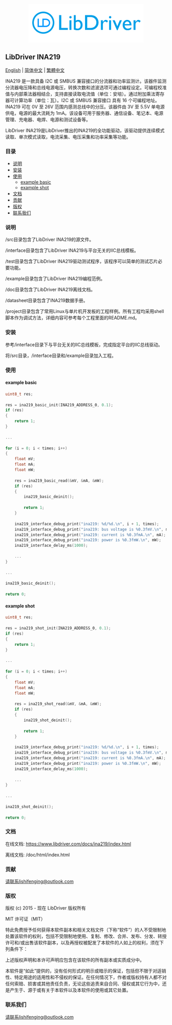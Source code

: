<div align=center>
<img src="/doc/image/logo.png"/>
</div>

## LibDriver INA219

[English](/README.md) | [ 简体中文](/README_zh-Hans.md) | [繁體中文](/README_zh-Hant.md)

INA219 是一款具备 I2C 或 SMBUS 兼容接口的分流器和功率监测计。该器件监测分流器电压降和总线电源电压，转换次数和滤波选项可通过编程设定。可编程校准值与内部乘法器相结合，支持直接读取电流值（单位：安培）。通过附加乘法寄存器可计算功率（单位：瓦）。I2C 或 SMBUS 兼容接口 具有 16 个可编程地址。INA219 可在 0V 至 26V 范围内感测总线中的分压。该器件由 3V 至 5.5V 单电源供电，电源的最大流耗为 1mA。该设备可用于服务器、通信设备、笔记本、电源管理、充电器、电焊、电源和测试设备等。

LibDriver INA219是LibDriver推出的INA219的全功能驱动，该驱动提供连续模式读取、单次模式读取，电流采集、电压采集和功率采集等功能。

### 目录

  - [说明](#说明)
  - [安装](#安装)
  - [使用](#使用)
    - [example basic](#example-basic)
    - [example shot](#example-shot)
  - [文档](#文档)
  - [贡献](#贡献)
  - [版权](#版权)
  - [联系我们](#联系我们)

### 说明

/src目录包含了LibDriver INA219的源文件。

/interface目录包含了LibDriver INA219与平台无关的IIC总线模板。

/test目录包含了LibDriver INA219驱动测试程序，该程序可以简单的测试芯片必要功能。

/example目录包含了LibDriver INA219编程范例。

/doc目录包含了LibDriver INA219离线文档。

/datasheet目录包含了INA219数据手册。

/project目录包含了常用Linux与单片机开发板的工程样例。所有工程均采用shell脚本作为调试方法，详细内容可参考每个工程里面的README.md。

### 安装

参考/interface目录下与平台无关的IIC总线模板，完成指定平台的IIC总线驱动。

将/src目录，/interface目录和/example目录加入工程。

### 使用

#### example basic

```C
uint8_t res;

res = ina219_basic_init(INA219_ADDRESS_0, 0.1);
if (res)
{
    return 1;
}

...

for (i = 0; i < times; i++)
{
    float mV;
    float mA;
    float mW;

    res = ina219_basic_read(&mV, &mA, &mW);
    if (res)
    {
        ina219_basic_deinit();

        return 1;
    }

    ina219_interface_debug_print("ina219: %d/%d.\n", i + 1, times);
    ina219_interface_debug_print("ina219: bus voltage is %0.3fmV.\n", mV);
    ina219_interface_debug_print("ina219: current is %0.3fmA.\n", mA);
    ina219_interface_debug_print("ina219: power is %0.3fmW.\n", mW);
    ina219_interface_delay_ms(1000);
    
    ...
}

...

ina219_basic_deinit();

return 0;
```

#### example shot

```C
uint8_t res;

res = ina219_shot_init(INA219_ADDRESS_0, 0.1);
if (res)
{
    return 1;
}

...

for (i = 0; i < times; i++)
{
    float mV;
    float mA;
    float mW;

    res = ina219_shot_read(&mV, &mA, &mW);
    if (res)
    {
        ina219_shot_deinit();

        return 1;
    }

    ina219_interface_debug_print("ina219: %d/%d.\n", i + 1, times);
    ina219_interface_debug_print("ina219: bus voltage is %0.3fmV.\n", mV);
    ina219_interface_debug_print("ina219: current is %0.3fmA.\n", mA);
    ina219_interface_debug_print("ina219: power is %0.3fmW.\n", mW);
    ina219_interface_delay_ms(1000);
    
    ...
}

...

ina219_shot_deinit();

return 0;
```

### 文档

在线文档: https://www.libdriver.com/docs/ina219/index.html

离线文档: /doc/html/index.html

### 贡献

请联系lishifenging@outlook.com

### 版权

版权 (c) 2015 - 现在 LibDriver 版权所有

MIT 许可证（MIT）

特此免费授予任何获得本软件副本和相关文档文件（下称“软件”）的人不受限制地处置该软件的权利，包括不受限制地使用、复制、修改、合并、发布、分发、转授许可和/或出售该软件副本，以及再授权被配发了本软件的人如上的权利，须在下列条件下：

上述版权声明和本许可声明应包含在该软件的所有副本或实质成分中。

本软件是“如此”提供的，没有任何形式的明示或暗示的保证，包括但不限于对适销性、特定用途的适用性和不侵权的保证。在任何情况下，作者或版权持有人都不对任何索赔、损害或其他责任负责，无论这些追责来自合同、侵权或其它行为中，还是产生于、源于或有关于本软件以及本软件的使用或其它处置。

### 联系我们

请联系lishifenging@outlook.com